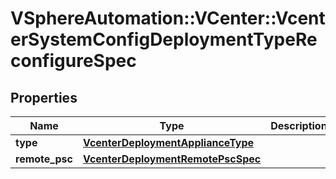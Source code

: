 # VSphereAutomation::VCenter::VcenterSystemConfigDeploymentTypeReconfigureSpec

## Properties
Name | Type | Description | Notes
------------ | ------------- | ------------- | -------------
**type** | [**VcenterDeploymentApplianceType**](VcenterDeploymentApplianceType.md) |  | [optional] 
**remote_psc** | [**VcenterDeploymentRemotePscSpec**](VcenterDeploymentRemotePscSpec.md) |  | [optional] 


